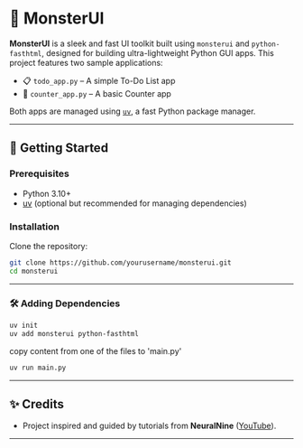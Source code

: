 # 🧟 MonsterUI

**MonsterUI** is a sleek and fast UI toolkit built using `monsterui` and `python-fasthtml`, designed for building ultra-lightweight Python GUI apps. This project features two sample applications:

- 📋 `todo_app.py` – A simple To-Do List app
- 🔢 `counter_app.py` – A basic Counter app

Both apps are managed using [`uv`](https://github.com/astral-sh/uv), a fast Python package manager.

---

## 🚀 Getting Started

### Prerequisites

- Python 3.10+
- [uv](https://github.com/astral-sh/uv) (optional but recommended for managing dependencies)

### Installation

Clone the repository:

```bash
git clone https://github.com/yourusername/monsterui.git
cd monsterui

```

---

### 🛠️ Adding Dependencies

```bash
uv init
uv add monsterui python-fasthtml
```

copy content from one of the files to 'main.py'

```bash
uv run main.py
```

---

## ✨ Credits

- Project inspired and guided by tutorials from **NeuralNine** ([YouTube](https://www.youtube.com/feed/subscriptions/UC8wZnXYK_CGKlBcZp-GxYPA)).

---
